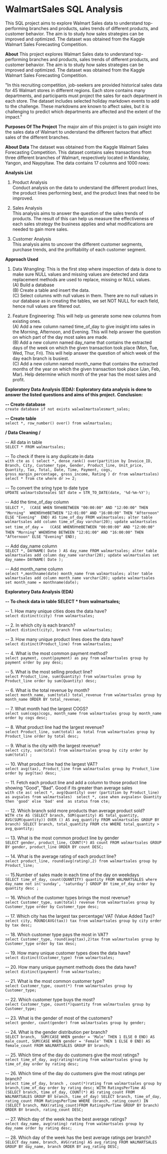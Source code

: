 # WalmartSales SQL Analysis
This SQL project aims to explore Walmart Sales data to understand top-performing branches and products, sales trends of different products, and customer behavior. The aim is to study how sales strategies can be improved and optimized. The dataset was obtained from the Kaggle Walmart Sales Forecasting Competition.


**About**
This project explores Walmart Sales data to understand top-performing branches and products, sales trends of different products, and customer behavior. The aim is to study how sales strategies can be improved and optimized. The dataset was obtained from the Kaggle Walmart Sales Forecasting Competition.

"In this recruiting competition, job-seekers are provided historical sales data for 45 Walmart stores in different regions. Each store contains many departments, and participants must project the sales for each department in each store. The dataset includes selected holiday markdown events to add to the challenge. These markdowns are known to affect sales, but it is challenging to predict which departments are affected and the extent of the impact."

**Purposes Of The Project**
The major aim of this project is to gain insight into the sales data of Walmart to understand the different factors that affect sales of the different branches.

**About Data**
The dataset was obtained from the Kaggle Walmart Sales Forecasting Competition. This dataset contains sales transactions from three different branches of Walmart, respectively located in Mandalay, Yangon, and Naypyitaw. The data contains 17 columns and 1000 rows:

**Analysis List**  
1. Product Analysis  
Conduct analysis on the data to understand the different product lines, the product lines performing best, and the product lines that need to be improved.  

2. Sales Analysis  
This analysis aims to answer the question of the sales trends of products. The result of this can help us measure the effectiveness of each sales strategy the business applies and what modifications are needed to gain more sales.  

3. Customer Analysis  
This analysis aims to uncover the different customer segments, purchase trends, and the profitability of each customer segment.  
  
**Approach Used**
1. Data Wrangling: This is the first step where inspection of data is done to make sure NULL values and missing values are detected and data replacement methods are used to replace, missing or NULL values.  
(A) Build a database  
(B) Create a table and insert the data.  
(C) Select columns with null values in them. There are no null values in our database as in creating the tables, we set NOT NULL for each field, hence null values are filtered out.  

2. Feature Engineering: This will help us generate some new columns from existing ones.  
(A) Add a new column named time_of_day to give insight into sales in the Morning, Afternoon, and Evening. This will help answer the question on which part of the day most sales are made.  
(B) Add a new column named day_name that contains the extracted days of the week on which the given transaction took place (Mon, Tue, Wed, Thur, Fri). This will help answer the question of which week of the day each branch is busiest.  
(C) Add a new column named month_name that contains the extracted months of the year on which the given transaction took place (Jan, Feb, Mar). Help determine which month of the year has the most sales and profit.   


**Exploratory Data Analysis (EDA): Exploratory data analysis is done to answer the listed questions and aims of this project.**
**Conclusion:**

**-- Create database**  
`create database if not exists walwalmartsalesmart_sales;`

**-- Create table**  
`select *, row_number() over() from walmartsales;`

****/ Data Cleaning /****

-- All data in table   
`SELECT	* FROM walmartsales;`

-- To check if there is any duplicate in data  
`with cte as (
select *, dense_rank() over(partition by Invoice_ID, Branch, City, Customer_type, Gender, Product_line, Unit_price, Quantity, Tax, Total, Date, Time, Payment, cogs, gross_margin_percentage, gross_income, Rating ) dr from walmartsales)
select * from cte where dr >= 2;`

-- To convert the sring type to date type   
`UPDATE walmartsDateales SET date = STR_TO_DATE(date, '%d-%m-%Y');`

-- Add the time_of_day column  
`SELECT	*,	(CASE WHEN `time` BETWEEN "00:00:00" AND "12:00:00" THEN "Morning"  WHEN `time` BETWEEN "12:01:00" AND "16:00:00" THEN "Afternoon" ELSE "Evening"  END) AS time_of_day FROM walmartsales;
alter table walmartsales add column time_of_day varchar(20);
update walmartsales set time_of_day =	(CASE WHEN `time` BETWEEN "00:00:00" AND "12:00:00" THEN "Morning" WHEN `time` BETWEEN "12:01:00" AND "16:00:00" THEN "Afternoon" ELSE "Evening" END);`

-- Add day_name column  
`SELECT *, DAYNAME( Date ) AS day_name FROM walmartsales;
alter table walmartsales add column day_name varchar(20);
update walmartsales set day_name= DAYNAME( Date );`

-- Add month_name column  
`select *,monthname(date) month_name from walmartsales;
alter table walmartsales add column month_name varchar(20);
update walmartsales set month_name = monthname(date);`


**Exploratory Data Analysis (EDA)**


**-- To check data in table 
SELECT	* from walmartsales;**



-- 1. How many unique cities does the data have?   
`select distinct(city) from walmartsales;`

-- 2. In which city is each branch?  
`select distinct(city), branch from walmartsales;`
 
-- 3. How many unique product lines does the data have?  
`select distinct(Product_line) from walmartsales;`

-- 4. What is the most common payment method?  
`select payment, count(payment) as pay from walmartsales group by payment order by pay desc;`
    
-- 5. What is the most selling product line?  
`select Product_line, sum(Quantity) from walmartsales group by Product_line order by sum(Quantity) desc;`

-- 6. What is the total revenue by month?  
`select month_name, sum(total) total_revenue from walmartsales group by month_name ORDER BY total_revenue;`

-- 7. What month had the largest COGS?  
`select sum(cogs)cogs, month_name from walmartsales group by month_name order by cogs desc;`

-- 8. What product line had the largest revenue?  
`select Product_line, sum(total) as total from walmartsales group by Product_line order by total desc;`

-- 9. What is the city with the largest revenue?  
`select city, sum(total) from walmartsales group by city order by sum(total) ;`

-- 10. What product line had the largest VAT?  
`select avg(tax), Product_line from walmartsales group by Product_line order by avg(tax) desc;`

-- 11. Fetch each product line and add a column to those product line showing "Good", "Bad". Good if its greater than average sales  
`with cte as( select *, avg(Quantity) over (partition by Product_line) as avgsales from walmartsales) 
select *, case when avgsales< Quantity then 'good' else 'bad' end  as status from cte;`

-- 12. Which branch sold more products than average product sold?  
`WITH cte AS (SELECT branch, SUM(quantity) AS total_quantity, AVG(SUM(quantity)) OVER () AS avg_quantity FROM walmartsales GROUP BY branch)
SELECT branch, total_quantity FROM cte WHERE total_quantity > avg_quantity;`

-- 13. What is the most common product line by gender  
`SELECT gender, product_line, COUNT(*) AS count FROM walmartsales GROUP BY gender, product_line ORDER BY count DESC;`

-- 14. What is the average rating of each product line?  
`select product_line, round(avg(rating),2) from walmartsales group by Product_line;`

-- 15.Number of sales made in each time of the day on weekdays  
`SELECT time_of_day, count(QUANTITY) quantity FROM WALMARTSALES where day_name not in('sunday', 'saturday') GROUP BY time_of_day order by quantity desc ;`

-- 16. Which of the customer types brings the most revenue?   
`select Customer_type, sum(total) revenue from walmartsales group by Customer_type order by Customer_type desc;`

-- 17. Which city has the largest tax percentage/ VAT (Value Added Tax)?  
`select city, ROUND(AVG(tax)) tax from walmartsales group by city order by tax desc;`

-- 18. Which customer type pays the most in VAT?  
`select Customer_type, round(avg(tax),2)tax from walmartsales group by Customer_type order by tax desc;`

-- 19. How many unique customer types does the data have?  
`select distinct(Customer_type) from walmartsales;`

-- 20. How many unique payment methods does the data have?  
`select distinct(payment) from walmartsales;`

-- 21. What is the most common customer type?  
`select Customer_type, count(*) from walmartsales group by Customer_type;`

-- 22. Which customer type buys the most?  
`select Customer_type, count(*)quantity from walmartsales group by Customer_type;`

-- 23. What is the gender of most of the customers?  
`select gender, count(gender) from walmartsales group by gender;`

-- 24. What is the gender distribution per branch?  
`SELECT branch, 
    SUM(CASE WHEN gender = 'Male' THEN 1 ELSE 0 END) AS male_count,
    SUM(CASE WHEN gender = 'Female' THEN 1 ELSE 0 END) AS female_count
FROM WALMARTSALES GROUP BY branch;`

-- 25. Which time of the day do customers give the most ratings?  
`select time_of_day, avg(rating)rating from walmartsales group by time_of_day order by rating desc;`

-- 26. Which time of the day do customers give the most ratings per branch?  
`select time_of_day, branch , count(*)rating from walmartsales group by branch,time_of_day order by rating desc;
WITH RatingsPerTime AS (SELECT branch, time_of_day, COUNT(*) AS rating_count FROM WALMARTSALES GROUP BY branch, time_of_day)
SELECT branch, time_of_day, rating_count FROM RatingsPerTime WHERE (branch, rating_count) IN (SELECT branch, MAX(rating_count)FROM RatingsPerTime GROUP BY branch) ORDER BY branch, rating_count DESC;`

-- 27. Which day of the week has the best average ratings?  
`select day_name, avg(rating) rating from walmartsales group by day_name order by rating desc;`

-- 28. Which day of the week has the best average ratings per branch?  
`SELECT day_name, branch, AVG(rating) AS avg_rating FROM WALMARTSALES GROUP BY day_name, branch ORDER BY avg_rating DESC;`



